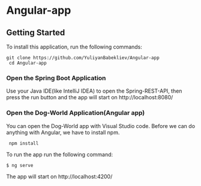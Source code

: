 # Angular-app

## Getting Started
To install this application, run the following commands:

  ``` 
  git clone https://github.com/YuliyanBabekliev/Angular-app
   cd Angular-app
  ```

### Open the Spring Boot Application
Use your Java IDE(like IntelliJ IDEA) to open the Spring-REST-API, then press the run button and the app will start on http://localhost:8080/

### Open the Dog-World Application(Angular app)
You can open the Dog-World app with Visual Studio code. Before we can do anything with Angular, we have to install npm.
```
 npm install
```

To run the app run the following command:
```
$ ng serve
```

The app will start on http://localhost:4200/
